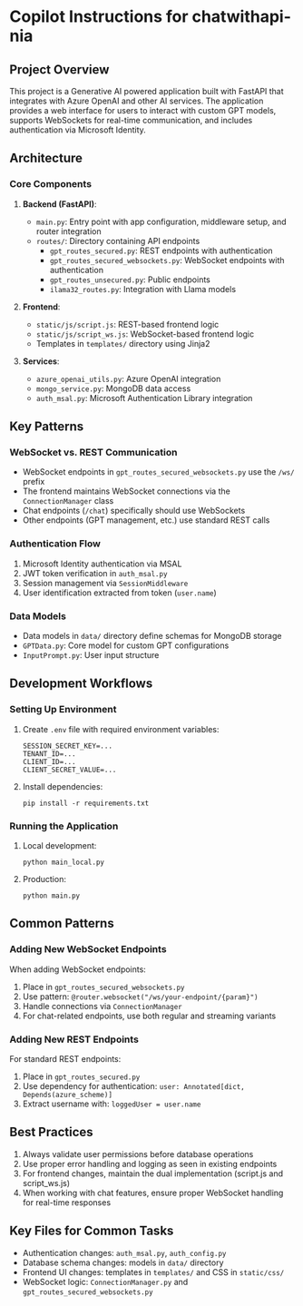 # Copilot Instructions for chatwithapi-nia

## Project Overview

This project is a Generative AI powered application built with FastAPI that integrates with Azure OpenAI and other AI services. The application provides a web interface for users to interact with custom GPT models, supports WebSockets for real-time communication, and includes authentication via Microsoft Identity.

## Architecture

### Core Components

1. **Backend (FastAPI)**:
   - `main.py`: Entry point with app configuration, middleware setup, and router integration
   - `routes/`: Directory containing API endpoints
     - `gpt_routes_secured.py`: REST endpoints with authentication
     - `gpt_routes_secured_websockets.py`: WebSocket endpoints with authentication
     - `gpt_routes_unsecured.py`: Public endpoints
     - `ilama32_routes.py`: Integration with Llama models

2. **Frontend**:
   - `static/js/script.js`: REST-based frontend logic
   - `static/js/script_ws.js`: WebSocket-based frontend logic
   - Templates in `templates/` directory using Jinja2

3. **Services**:
   - `azure_openai_utils.py`: Azure OpenAI integration
   - `mongo_service.py`: MongoDB data access
   - `auth_msal.py`: Microsoft Authentication Library integration

## Key Patterns

### WebSocket vs. REST Communication

- WebSocket endpoints in `gpt_routes_secured_websockets.py` use the `/ws/` prefix
- The frontend maintains WebSocket connections via the `ConnectionManager` class
- Chat endpoints (`/chat`) specifically should use WebSockets
- Other endpoints (GPT management, etc.) use standard REST calls

### Authentication Flow

1. Microsoft Identity authentication via MSAL
2. JWT token verification in `auth_msal.py`
3. Session management via `SessionMiddleware`
4. User identification extracted from token (`user.name`)

### Data Models

- Data models in `data/` directory define schemas for MongoDB storage
- `GPTData.py`: Core model for custom GPT configurations
- `InputPrompt.py`: User input structure

## Development Workflows

### Setting Up Environment

1. Create `.env` file with required environment variables:
   ```
   SESSION_SECRET_KEY=...
   TENANT_ID=...
   CLIENT_ID=...
   CLIENT_SECRET_VALUE=...
   ```

2. Install dependencies:
   ```
   pip install -r requirements.txt
   ```

### Running the Application

1. Local development:
   ```
   python main_local.py
   ```

2. Production:
   ```
   python main.py
   ```

## Common Patterns

### Adding New WebSocket Endpoints

When adding WebSocket endpoints:
1. Place in `gpt_routes_secured_websockets.py`
2. Use pattern: `@router.websocket("/ws/your-endpoint/{param}")`
3. Handle connections via `ConnectionManager`
4. For chat-related endpoints, use both regular and streaming variants

### Adding New REST Endpoints

For standard REST endpoints:
1. Place in `gpt_routes_secured.py`
2. Use dependency for authentication: `user: Annotated[dict, Depends(azure_scheme)]`
3. Extract username with: `loggedUser = user.name`

## Best Practices

1. Always validate user permissions before database operations
2. Use proper error handling and logging as seen in existing endpoints
3. For frontend changes, maintain the dual implementation (script.js and script_ws.js)
4. When working with chat features, ensure proper WebSocket handling for real-time responses

## Key Files for Common Tasks

- Authentication changes: `auth_msal.py`, `auth_config.py`
- Database schema changes: models in `data/` directory
- Frontend UI changes: templates in `templates/` and CSS in `static/css/`
- WebSocket logic: `ConnectionManager.py` and `gpt_routes_secured_websockets.py`
